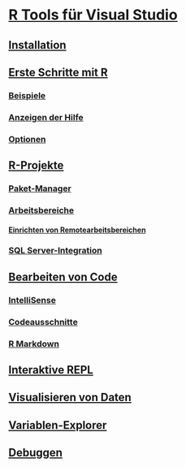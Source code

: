 # [R Tools für Visual Studio](index.md)
## [Installation](installation.md)
## [Erste Schritte mit R](getting-started-with-r.md)
### [Beispiele](getting-started-samples.md)
### [Anzeigen der Hilfe](getting-started-help.md)
### [Optionen](options.md)
## [R-Projekte](projects.md)
### [Paket-Manager](package-manager.md)
### [Arbeitsbereiche](workspaces.md)
#### [Einrichten von Remotearbeitsbereichen](workspaces-remote-setup.md)
### [SQL Server-Integration](sql-server.md)
## [Bearbeiten von Code](code-editing.md)
### [IntelliSense](code-intellisense.md)
### [Codeausschnitte](code-snippets.md)
### [R Markdown](rmarkdown.md)
## [Interaktive REPL](interactive-repl.md)
## [Visualisieren von Daten](visualizing-data.md)
## [Variablen-Explorer](variable-explorer.md)
## [Debuggen](debugging.md)